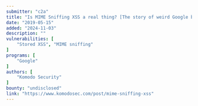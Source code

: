 ```yaml
---
submitter: "c2a"
title: "Is MIME Sniffing XSS a real thing? [The story of weird Google bug bounties]"
date: "2019-05-15"
added: "2024-11-03"
description: ""
vulnerabilities: [
    "Stored XSS", "MIME sniffing"
]
programs: [
    "Google"
]
authors: [
    "Komodo Security"
]
bounty: "undisclosed"
link: "https://www.komodosec.com/post/mime-sniffing-xss"
---
```




